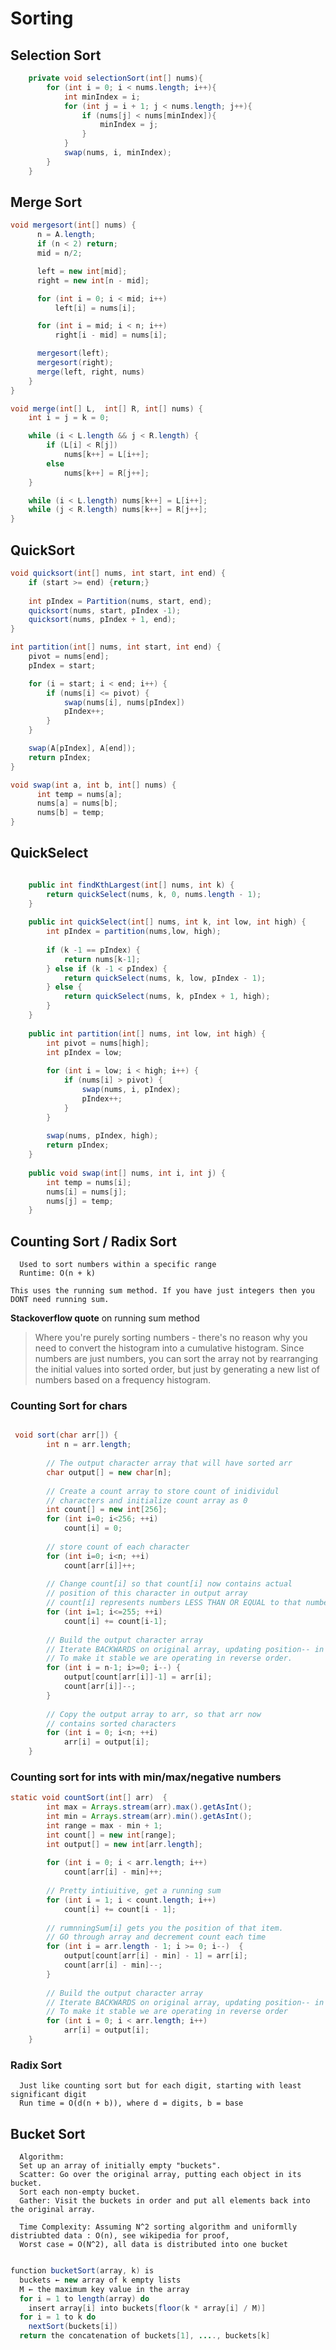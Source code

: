 # Sorting


## Selection Sort

```java
    private void selectionSort(int[] nums){
        for (int i = 0; i < nums.length; i++){
            int minIndex = i;
            for (int j = i + 1; j < nums.length; j++){
                if (nums[j] < nums[minIndex]){
                    minIndex = j;
                }
            }
            swap(nums, i, minIndex);
        }
    }
```


## Merge Sort

```java
void mergesort(int[] nums) {
      n = A.length;
      if (n < 2) return;
      mid = n/2;

      left = new int[mid];
      right = new int[n - mid];

      for (int i = 0; i < mid; i++) 
          left[i] = nums[i];

      for (int i = mid; i < n; i++) 
          right[i - mid] = nums[i];

      mergesort(left);
      mergesort(right);
      merge(left, right, nums)
    }
}

void merge(int[] L,  int[] R, int[] nums) {
    int i = j = k = 0;

    while (i < L.length && j < R.length) {
        if (L[i] < R[j]) 
            nums[k++] = L[i++];
        else 
            nums[k++] = R[j++];
    }

    while (i < L.length) nums[k++] = L[i++];
    while (j < R.length) nums[k++] = R[j++];  
}

```

## QuickSort

```java
void quicksort(int[] nums, int start, int end) {
    if (start >= end) {return;}
    
    int pIndex = Partition(nums, start, end);
    quicksort(nums, start, pIndex -1);
    quicksort(nums, pIndex + 1, end);
}

int partition(int[] nums, int start, int end) {
    pivot = nums[end];
    pIndex = start;

    for (i = start; i < end; i++) {
        if (nums[i] <= pivot) {
            swap(nums[i], nums[pIndex])
            pIndex++;
        }
    }

    swap(A[pIndex], A[end]);
    return pIndex;
}

void swap(int a, int b, int[] nums) {
      int temp = nums[a];
      nums[a] = nums[b];
      nums[b] = temp;
}
```

## QuickSelect

```java

    public int findKthLargest(int[] nums, int k) {
        return quickSelect(nums, k, 0, nums.length - 1);
    }
   
    public int quickSelect(int[] nums, int k, int low, int high) {
        int pIndex = partition(nums,low, high);
         
        if (k -1 == pIndex) {
            return nums[k-1];
        } else if (k -1 < pIndex) {
            return quickSelect(nums, k, low, pIndex - 1);
        } else {
            return quickSelect(nums, k, pIndex + 1, high);
        }   
    }
    
    public int partition(int[] nums, int low, int high) {
        int pivot = nums[high];
        int pIndex = low;
        
        for (int i = low; i < high; i++) {
            if (nums[i] > pivot) {
                swap(nums, i, pIndex);
                pIndex++;
            } 
        }
        
        swap(nums, pIndex, high);
        return pIndex; 
    }
    
    public void swap(int[] nums, int i, int j) {
        int temp = nums[i];
        nums[i] = nums[j];
        nums[j] = temp;   
    }

```

## Counting Sort / Radix Sort
      
      Used to sort numbers within a specific range
      Runtime: O(n + k)

    This uses the running sum method. If you have just integers then you DONT need running sum.

**Stackoverflow quote** on running sum method
> Where you're purely sorting numbers - there's no reason why you need to convert the histogram into a cumulative histogram. Since numbers are just numbers, you can sort the array not by rearranging the initial values into sorted order, but just by generating a new list of numbers based on a frequency histogram.


### Counting Sort for chars


```java

 void sort(char arr[]) { 
        int n = arr.length; 
  
        // The output character array that will have sorted arr 
        char output[] = new char[n]; 
  
        // Create a count array to store count of inidividul 
        // characters and initialize count array as 0 
        int count[] = new int[256]; 
        for (int i=0; i<256; ++i) 
            count[i] = 0; 
  
        // store count of each character 
        for (int i=0; i<n; ++i) 
            count[arr[i]]++; 
  
        // Change count[i] so that count[i] now contains actual 
        // position of this character in output array 
        // count[i] represents numbers LESS THAN OR EQUAL to that number
        for (int i=1; i<=255; ++i) 
            count[i] += count[i-1]; 
  
        // Build the output character array 
        // Iterate BACKWARDS on original array, updating position-- in count each time 
        // To make it stable we are operating in reverse order. 
        for (int i = n-1; i>=0; i--) { 
            output[count[arr[i]]-1] = arr[i]; 
            count[arr[i]]--; 
        } 
  
        // Copy the output array to arr, so that arr now 
        // contains sorted characters 
        for (int i = 0; i<n; ++i) 
            arr[i] = output[i]; 
    } 

```

### Counting sort for ints with min/max/negative numbers

```java
static void countSort(int[] arr)  { 
        int max = Arrays.stream(arr).max().getAsInt(); 
        int min = Arrays.stream(arr).min().getAsInt(); 
        int range = max - min + 1; 
        int count[] = new int[range]; 
        int output[] = new int[arr.length]; 
        
        for (int i = 0; i < arr.length; i++) 
            count[arr[i] - min]++; 
  
        // Pretty intiuitive, get a running sum
        for (int i = 1; i < count.length; i++)  
            count[i] += count[i - 1]; 
     
        // rumnningSum[i] gets you the position of that item.
        // GO through array and decrement count each time
        for (int i = arr.length - 1; i >= 0; i--)  { 
            output[count[arr[i] - min] - 1] = arr[i]; 
            count[arr[i] - min]--; 
        } 
  
        // Build the output character array 
        // Iterate BACKWARDS on original array, updating position-- in count each time 
        // To make it stable we are operating in reverse order
        for (int i = 0; i < arr.length; i++) 
            arr[i] = output[i];   
    } 

```

### Radix Sort

      Just like counting sort but for each digit, starting with least significant digit
      Run time = O(d(n + b)), where d = digits, b = base

## Bucket Sort

      Algorithm:
      Set up an array of initially empty "buckets".
      Scatter: Go over the original array, putting each object in its bucket.
      Sort each non-empty bucket.
      Gather: Visit the buckets in order and put all elements back into the original array.
      
      Time Complexity: Assuming N^2 sorting algorithm and uniformlly distriubted data : O(n), see wikipedia for proof,
      Worst case = O(N^2), all data is distributed into one bucket
      

```java

function bucketSort(array, k) is
  buckets ← new array of k empty lists
  M ← the maximum key value in the array
  for i = 1 to length(array) do
    insert array[i] into buckets[floor(k * array[i] / M)]
  for i = 1 to k do
    nextSort(buckets[i])
  return the concatenation of buckets[1], ...., buckets[k]

```
